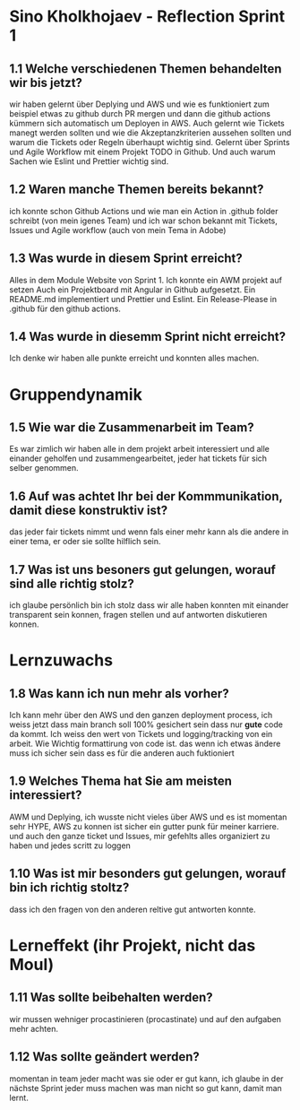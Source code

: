 # Sino Kholkhojaev - Reflection Sprint 1

## 1.1 Welche verschiedenen Themen behandelten wir bis jetzt? 
wir haben gelernt über Deplying und AWS und wie es funktioniert zum beispiel etwas zu github durch PR mergen und dann die github actions kümmern sich automatisch um Deployen in AWS.
Auch gelernt wie Tickets manegt werden sollten und wie die Akzeptanzkriterien aussehen sollten und warum die Tickets oder Regeln überhaupt wichtig sind.
Gelernt über Sprints und Agile Workflow mit einem Projekt TODO in Github.
Und auch warum Sachen wie Eslint und Prettier wichtig sind.

## 1.2 Waren manche Themen bereits bekannt?
ich konnte schon Github Actions und wie man ein Action in .github folder schreibt (von mein igenes Team)
und ich war schon bekannt mit Tickets, Issues und Agile workflow (auch von mein Tema in Adobe)

## 1.3 Was wurde in diesem Sprint erreicht?
Alles in dem Module Website von Sprint 1.
Ich konnte ein AWM projekt auf setzen
Auch ein Projektboard mit Angular in Github aufgesetzt.
Ein README.md implementiert und Prettier und Eslint.
Ein Release-Please in .github für den github actions.

## 1.4 Was wurde in diesemm Sprint nicht erreicht?
Ich denke wir haben alle punkte erreicht und konnten alles machen.

# Gruppendynamik
## 1.5 Wie war die Zusammenarbeit im Team?
Es war zimlich wir haben alle in dem projekt arbeit interessiert und alle einander geholfen und zusammengearbeitet, jeder hat tickets für sich selber genommen.

## 1.6 Auf was achtet Ihr bei der Kommmunikation, damit diese konstruktiv ist?
das jeder fair tickets nimmt und wenn fals einer mehr kann als die andere in einer tema, er oder sie sollte hilflich sein.

## 1.7 Was ist uns besoners gut gelungen, worauf sind alle richtig stolz?
ich glaube persönlich bin ich stolz dass wir alle haben konnten mit einander transparent sein konnen, fragen stellen und auf antworten diskutieren konnen.

# Lernzuwachs
## 1.8 Was kann ich nun mehr als vorher?
Ich kann mehr über den AWS und den ganzen deployment process, ich weiss jetzt dass main branch soll 100% gesichert sein dass nur **gute** code da kommt.
Ich weiss den wert von Tickets und logging/tracking von ein arbeit.
Wie Wichtig formattirung von code ist.
das wenn ich etwas ändere muss ich sicher sein dass es für die anderen auch fuktioniert

## 1.9 Welches Thema hat Sie am meisten interessiert? 
AWM und Deplying, ich wusste nicht vieles über AWS und es ist momentan sehr HYPE, AWS zu konnen ist sicher ein gutter punk für meiner karriere.
und auch den ganze ticket und Issues, mir gefehlts alles organiziert zu haben und jedes scritt zu loggen

## 1.10 Was ist mir besonders gut gelungen, worauf bin ich richtig stoltz? 
dass ich den fragen von den anderen reltive gut antworten konnte.
# Lerneffekt (ihr Projekt, nicht das Moul)

## 1.11 Was sollte beibehalten werden?
wir mussen wehniger procastinieren (procastinate) und auf den aufgaben mehr achten.

## 1.12 Was sollte geändert werden?
momentan in team jeder macht was sie oder er gut kann, ich glaube in der nächste Sprint jeder muss machen was man nicht so gut kann, damit man lernt.
